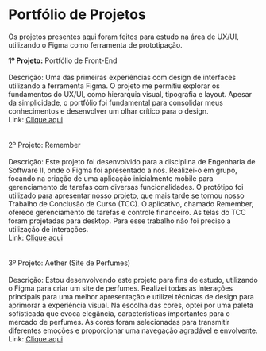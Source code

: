 # Portfólio de Projetos

Os projetos presentes aqui foram feitos para estudo na área de UX/UI, utilizando o Figma como ferramenta de prototipação.

<b>1º Projeto:</b> Portfólio de Front-End
<br>
<br>
Descrição: Uma das primeiras experiências com design de interfaces utilizando a ferramenta Figma. O projeto me permitiu explorar os fundamentos do UX/UI, como hierarquia visual, tipografia e layout. Apesar da simplicidade, o portfólio foi fundamental para consolidar meus conhecimentos e desenvolver um olhar crítico para o design.
<br>
Link: <a href="https://www.figma.com/design/mUMM6dHz6tk76JA2b63jE8/Portf%C3%B3lio---Prog.-WEB?node-id=0-1&node-type=canvas&t=qM012Bv48LkhIhZU-0">Clique aqui</a>
<br>
<br>
<br>
2º Projeto: Remember 
<br>
<br>
Descrição: Este projeto foi desenvolvido para a disciplina de Engenharia de Software II, onde o Figma foi apresentado a nós. Realizei-o em grupo, focando na criação de uma aplicação inicialmente mobile para gerenciamento de tarefas com diversas funcionalidades. O protótipo foi utilizado para apresentar nosso projeto, que mais tarde se tornou nosso Trabalho de Conclusão de Curso (TCC). O aplicativo, chamado Remember, oferece gerenciamento de tarefas e controle financeiro. As telas do TCC foram projetadas para desktop. Para esse trabalho não foi preciso a utilização de interações.
<br>
Link: <a href="https://www.figma.com/design/He72ByRurlefPL3lE00mJC/Fatec-Remember-(Atualizado)?node-id=1040-20&node-type=canvas&t=MmY1HVHm7BoHlAfh-0">Clique aqui</a>
<br>
<br>
<br>
3º Projeto: Aether (Site de Perfumes)
<br>
<br>
Descrição: Estou desenvolvendo este projeto para fins de estudo, utilizando o Figma para criar um site de perfumes. Realizei todas as interações principais para uma melhor apresentação e utilizei técnicas de design para aprimorar a experiência visual. Na escolha das cores, optei por uma paleta sofisticada que evoca elegância, características importantes para o mercado de perfumes. As cores foram selecionadas para transmitir diferentes emoções e proporcionar uma navegação agradável e envolvente.
<br>
Link: <a href="https://www.figma.com/design/GhjKh71KfZ38sKPjwUOrvV/Aether?t=qM012Bv48LkhIhZU-0">Clique aqui</a>


